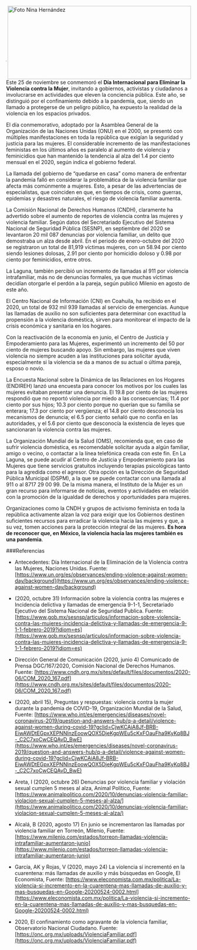 
<p>
   <a title="ir a Otras Publicaciones" href="http://www.trcimplan.gob.mx/autores/nina-graciela-hernandez-jayme.html"><img class="img-responsive contenido-imagen" src="../imagenes/128/lic-nina-graciela-hernandez-jayme-top5.png" align="right" alt="Foto Nina Hernández" width="500" height="200"></a>

</p>

</br></br></br></br></br></br></br></br>

---


Este 25 de noviembre se conmemoró el **Día Internacional para Eliminar la Violencia contra la Mujer**, invitando a gobiernos, activistas y ciudadanos a involucrarse en actividades que eleven la conciencia pública. Este año, se distinguió por el confinamiento debido a la pandemia, que, siendo un llamado a protegerse de un peligro público, ha expuesto la realidad de la violencia en los espacios privados.

El día conmemorativo, adoptado por la Asamblea General de la Organización de las Naciones Unidas (ONU) en el 2000, se presentó con múltiples manifestaciones en toda la república que exigían la seguridad y justicia para las mujeres. El considerable incremento de las manifestaciones feministas en los últimos años es paralelo al aumento de violencia y feminicidios que han mantenido la tendencia al alza del 1.4 por ciento mensual en el 2020, según indica el gobierno federal.

La llamada del gobierno de “quedarse en casa” como manera de enfrentar la pandemia falló en considerar la problemática de la violencia familiar que afecta más comúnmente a mujeres. Esto, a pesar de las advertencias de especialistas, que coinciden en que, en tiempos de crisis, como guerras, epidemias y desastres naturales, el riesgo de violencia familiar aumenta.

La Comisión Nacional de Derechos Humanos (CNDH), claramente ha advertido sobre el aumento de reportes de violencia contra las mujeres y violencia familiar. Según datos del Secretariado Ejecutivo del Sistema Nacional de Seguridad Pública (SESNP), en septiembre del 2020 se levantaron 20 mil 087 denuncias por violencia familiar, un delito que demostraba un alza desde abril. En el periodo de enero-octubre del 2020 se registraron un total de 81,919 víctimas mujeres, con un 58.94 por ciento siendo lesiones dolosas, 2.91 por ciento por homicidio doloso y 0.98 por ciento por feminicidios, entre otros.

La Laguna, también percibió un incremento de llamadas al 911 por violencia intrafamiliar, más no de denuncias formales, ya que muchas víctimas decidían otorgarle el perdón a la pareja, según publicó Milenio en agosto de este año.

El Centro Nacional de Información (CNI) en Coahuila, ha recibido en el 2020, un total de 932 mil 939 llamadas al servicio de emergencias. Aunque las llamadas de auxilio no son suficientes para determinar con exactitud la propensión a la violencia doméstica, sirven para monitorear el impacto de la crisis económica y sanitaria en los hogares.  

Con la reactivación de la economía en junio, el Centro de Justicia y Empoderamiento para las Mujeres, experimentó un incremento del 50 por ciento de mujeres buscando apoyo. Sin embargo, las mujeres que viven violencia no siempre acuden a las instituciones para solicitar ayuda, especialmente si la violencia se da a manos de su actual o última pareja, esposo o novio.

La Encuesta Nacional sobre la Dinámica de las Relaciones en los Hogares (ENDIREH) lanzó una encuesta para conocer los motivos por los cuales las mujeres evitaban presentar una denuncia. El 19.8 por ciento de las mujeres respondió que no reportó violencia por miedo a las consecuencias; 11.4 por ciento por sus hijos; 10.3 por ciento porque no querían que su familia se enterara; 17.3 por ciento por vergüenza; el 14.8 por ciento desconocía los mecanismos de denuncia; el 6.5 por ciento señaló que no confía en las autoridades, y el 5.6 por ciento que desconocía la existencia de leyes que sancionaran la violencia contra las mujeres.

La Organización Mundial de la Salud (OMS), recomienda que, en caso de sufrir violencia doméstica, es recomendable solicitar ayuda a algún familiar, amigo o vecino, o contactar a la línea telefónica creada con este fin. En La Laguna, se puede acudir al Centro de Justicia y Empoderamiento para las Mujeres que tiene servicios gratuitos incluyendo terapias psicológicas tanto para la agredida como el agresor. Otra opción es la Dirección de Seguridad Pública Municipal (DSPM), a la que se puede contactar con una llamada al 911 o al 8717 29 00 99. De la misma manera, el Instituto de la Mujer es un gran recurso para informarse de noticias, eventos y actividades en relación con la promoción de la igualdad de derechos y oportunidades para mujeres.

Organizaciones como la CNDH y grupos de activismo feminista en toda la república activamente alzan la voz para exigir que los Gobiernos destinen suficientes recursos para erradicar la violencia hacia las mujeres y que, a su vez, tomen acciones para la protección integral de las mujeres. **Es hora de reconocer que, en México, la violencia hacia las mujeres también es una pandemia**.


###Referencias

- Antecedentes: Día Internacional de la Eliminación de la Violencia contra las Mujeres, Naciones Unidas. Fuente:
[https://www.un.org/es/observances/ending-violence-against-women-day/background](https://www.un.org/es/observances/ending-violence-against-women-day/background)

- (2020, octubre 31) Información sobre la violencia contra las mujeres e Incidencia delictiva y llamadas de emergencia 9-1-1, Secretariado Ejecutivo del Sistema Nacional de Seguridad Publica. Fuente:
[https://www.gob.mx/sesnsp/articulos/informacion-sobre-violencia-contra-las-mujeres-incidencia-delictiva-y-llamadas-de-emergencia-9-1-1-febrero-2019?idiom=es](https://www.gob.mx/sesnsp/articulos/informacion-sobre-violencia-contra-las-mujeres-incidencia-delictiva-y-llamadas-de-emergencia-9-1-1-febrero-2019?idiom=es)

- Dirección General de Comunicación (2020, junio 4) Comunicado de Prensa DGC/167/2020, Comisión Nacional de Derechos Humanos. Fuente:
[https://www.cndh.org.mx/sites/default/files/documentos/2020-06/COM_2020_167.pdf](https://www.cndh.org.mx/sites/default/files/documentos/2020-06/COM_2020_167.pdf)

- (2020, abril 15), Preguntas y respuestas: violencia contra la mujer durante la pandemia de COVID-19, Organización Mundial de la Salud, Fuente:
[https://www.who.int/es/emergencies/diseases/novel-coronavirus-2019/question-and-answers-hub/q-a-detail/violence-against-women-during-covid-19?gclid=CjwKCAiA8Jf-BRB-EiwAWDtEGpxXEPNNInzEoowQOX5DjeKgpWEu5cKxFOauFha9KyKq8BJ-_C2C7xoCwCEQAvD_BwE](https://www.who.int/es/emergencies/diseases/novel-coronavirus-2019/question-and-answers-hub/q-a-detail/violence-against-women-during-covid-19?gclid=CjwKCAiA8Jf-BRB-EiwAWDtEGpxXEPNNInzEoowQOX5DjeKgpWEu5cKxFOauFha9KyKq8BJ-_C2C7xoCwCEQAvD_BwE)

- Areta, I (2020, octubre 26) Denuncias por violencia familiar y violación sexual cumplen 5 meses al alza, Animal Político, Fuente:
[https://www.animalpolitico.com/2020/10/denuncias-violencia-familiar-violacion-sexual-cumplen-5-meses-al-alza/](https://www.animalpolitico.com/2020/10/denuncias-violencia-familiar-violacion-sexual-cumplen-5-meses-al-alza/)

- Alcalá, B (2020, agosto 17) En junio se incrementaron las llamadas por violencia familiar en Torreón, Milenio, Fuente:
[https://www.milenio.com/estados/torreon-llamadas-violencia-intrafamiliar-aumentaron-junio](https://www.milenio.com/estados/torreon-llamadas-violencia-intrafamiliar-aumentaron-junio)

- García, AK y Rojas, V (2020, mayo 24) La violencia sí incrementó en la cuarentena: más llamadas de auxilio y más búsquedas en Google, El Economista, Fuente:
[https://www.eleconomista.com.mx/politica/La-violencia-si-incremento-en-la-cuarentena-mas-llamadas-de-auxilio-y-mas-busquedas-en-Google-20200524-0002.html](https://www.eleconomista.com.mx/politica/La-violencia-si-incremento-en-la-cuarentena-mas-llamadas-de-auxilio-y-mas-busquedas-en-Google-20200524-0002.html)

- 2020, El confinamiento como agravante de la violencia familiar, Observatorio Nacional Ciudadano. Fuente:
[https://onc.org.mx/uploads/ViolenciaFamiliar.pdf](https://onc.org.mx/uploads/ViolenciaFamiliar.pdf)
